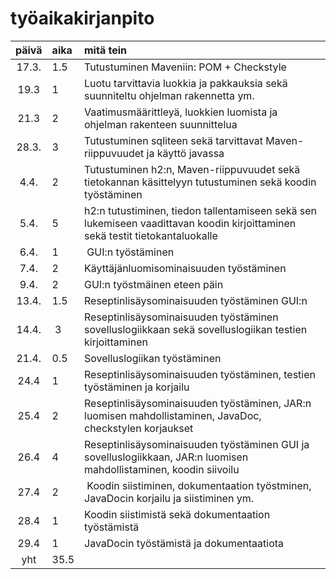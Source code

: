 # työaikakirjanpito

| päivä | aika | mitä tein  |
| :----:|:-----| :-----|
| 17.3. | 1.5  | Tutustuminen Maveniin: POM + Checkstyle |
| 19.3  | 1    | Luotu tarvittavia luokkia ja pakkauksia sekä suunniteltu ohjelman rakennetta ym. |
| 21.3  | 2    | Vaatimusmäärittleyä, luokkien luomista ja ohjelman rakenteen suunnittelua |
| 28.3. | 3    | Tutustuminen sqliteen sekä tarvittavat Maven-riippuvuudet ja käyttö javassa |
| 4.4.  | 2    | Tutustuminen h2:n, Maven-riippuvuudet sekä tietokannan käsittelyyn tutustuminen sekä koodin työstäminen|
| 5.4.  | 5    | h2:n tutustiminen, tiedon tallentamiseen sekä sen lukemiseen vaadittavan koodin kirjoittaminen sekä testit tietokantaluokalle |
| 6.4.  | 1    | GUI:n työstäminen |
| 7.4.  | 2    | Käyttäjänluomisominaisuuden työstäminen |
| 9.4.  | 2    | GUI:n työstmäinen eteen päin |
| 13.4. | 1.5  | Reseptinlisäysominaisuuden työstäminen GUI:n |
| 14.4. | 3    | Reseptinlisäysominaisuuden työstäminen sovelluslogiikkaan sekä sovelluslogiikan testien kirjoittaminen | 
| 21.4. | 0.5  | Sovelluslogiikan työstäminen |
| 24.4 | 1     | Reseptinlisäysominaisuuden työstäminen, testien työstäminen ja korjailu |
| 25.4 | 2     | Reseptinlisäysominaisuuden työstäminen, JAR:n luomisen mahdollistaminen, JavaDoc, checkstylen korjaukset |
| 26.4 | 4     | Reseptinlisäysominaisuuden työstäminen GUI ja sovelluslogiikkaan, JAR:n luomisen mahdollistaminen, koodin siivoilu | 
| 27.4 | 2     | Koodin siistiminen, dokumentaation työstminen, JavaDocin korjailu ja siistiminen ym. |
| 28.4 | 1     | Koodin siistimistä sekä dokumentaation työstämistä |
| 29.4 | 1     | JavaDocin työstämistä ja dokumentaatiota |
| yht   | 35.5 | |

